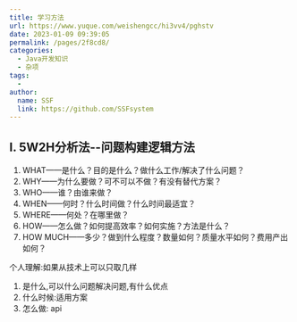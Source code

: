 ```yaml
---
title: 学习方法
url: https://www.yuque.com/weishengcc/hi3vv4/pghstv
date: 2023-01-09 09:39:05
permalink: /pages/2f8cd8/
categories: 
  - Java开发知识
  - 杂项
tags: 
  - 
author: 
  name: SSF
  link: https://github.com/SSFsystem
---
```


<a name="TiBLe"></a>

## I. 5W2H分析法--问题构建逻辑方法

1. WHAT——是什么？目的是什么？做什么工作/解决了什么问题？
2. WHY——为什么要做？可不可以不做？有没有替代方案？
3. WHO——谁？由谁来做？
4. WHEN——何时？什么时间做？什么时间最适宜？
5. WHERE——何处？在哪里做？
6. HOW——怎么做？如何提高效率？如何实施？方法是什么？
7. HOW MUCH——多少？做到什么程度？数量如何？质量水平如何？费用产出如何？

个人理解:如果从技术上可以只取几样

1. 是什么,可以什么问题解决问题,有什么优点
2. 什么时候:适用方案
3. 怎么做:  api
